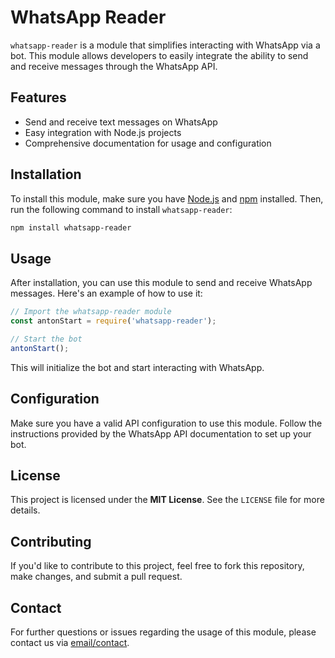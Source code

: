 
# WhatsApp Reader

`whatsapp-reader` is a module that simplifies interacting with WhatsApp via a bot. This module allows developers to easily integrate the ability to send and receive messages through the WhatsApp API.

## Features

- Send and receive text messages on WhatsApp
- Easy integration with Node.js projects
- Comprehensive documentation for usage and configuration

## Installation

To install this module, make sure you have [Node.js](https://nodejs.org/) and [npm](https://www.npmjs.com/) installed. Then, run the following command to install `whatsapp-reader`:

```bash
npm install whatsapp-reader
```

## Usage

After installation, you can use this module to send and receive WhatsApp messages. Here's an example of how to use it:

```javascript
// Import the whatsapp-reader module
const antonStart = require('whatsapp-reader');

// Start the bot
antonStart();
```

This will initialize the bot and start interacting with WhatsApp.

## Configuration

Make sure you have a valid API configuration to use this module. Follow the instructions provided by the WhatsApp API documentation to set up your bot.

## License

This project is licensed under the **MIT License**. See the `LICENSE` file for more details.

## Contributing

If you'd like to contribute to this project, feel free to fork this repository, make changes, and submit a pull request.

## Contact

For further questions or issues regarding the usage of this module, please contact us via [email/contact](mailto:antonthomzz@gmail.com).
